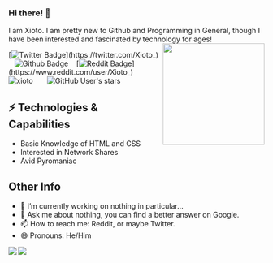 ### Hi there! 👋

I am Xioto. I am pretty new to Github and Programming in General, though I have been interested and fascinated by technology for ages!<img align='right' src='https://user-images.githubusercontent.com/5713670/87202985-820dcb80-c2b6-11ea-9f56-7ec461c497c3.gif' width='200"'>

[![Twitter Badge](https://img.shields.io/badge/-@Xioto_-1ca0f1?style=flat-square&labelColor=1ca0f1&logo=twitter&logoColor=white&link=https://twitter.com/Xioto_)](https://twitter.com/Xioto_) &nbsp;&nbsp; [![Github Badge](https://img.shields.io/badge/-Xioto-black?style=flat-square&labelColor=black&logo=github&logoColor=white&link=https://github.com/Xioto)](https://github.com/Xioto) &nbsp;&nbsp; [![Reddit Badge](https://img.shields.io/badge/-Xioto_-red?style=flat-square&labelColor=red&logo=reddit&logoColor=white&link=https://www.reddit.com/user/Xioto_)](https://www.reddit.com/user/Xioto_)
&nbsp;&nbsp;  
![xioto](https://komarev.com/ghpvc/?username=xioto&label=Profile%20views&color=0e75b6&style=flat) &nbsp;&nbsp;
 &nbsp;&nbsp; ![GitHub User's stars](https://img.shields.io/github/stars/Xioto?affiliations=OWNER%2CCOLLABORATOR&label=GH%20stars)

## ⚡ Technologies & Capabilities
* Basic Knowledge of HTML and CSS
* Interested in Network Shares
* Avid Pyromaniac
                                                
## Other Info      
- 🔭 I’m currently working on nothing in particular...
- 💬 Ask me about nothing, you can find a better answer on Google.
- 📫 How to reach me: Reddit, or maybe Twitter.
- 😄 Pronouns: He/Him

<a href="https://github.com/xioto">
  <img align="left" src="https://github-readme-stats.vercel.app/api?username=Xioto&theme=dark" />
</a>
<a href="https://github.com/xioto">
  <img align="left" src="https://github-readme-stats.vercel.app/api/top-langs/?username=Xioto&theme=dark" />
</a>
